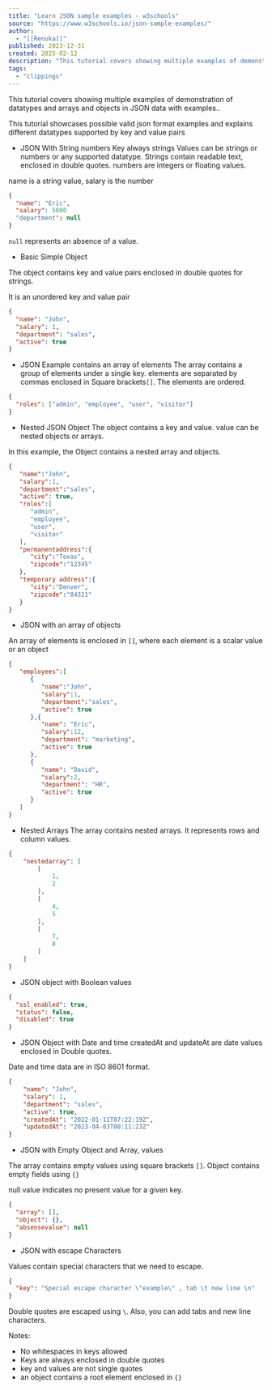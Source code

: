 ```yaml
---
title: "Learn JSON sample examples - w3schools"
source: "https://www.w3schools.io/json-sample-examples/"
author:
  - "[[Renuka]]"
published: 2023-12-31
created: 2025-02-12
description: "This tutorial covers showing multiple examples of demonstration of datatypes and arrays and objects in JSON data with examples."
tags:
  - "clippings"
---
```

This tutorial covers showing multiple examples of demonstration of datatypes and arrays and objects in JSON data with examples..

This tutorial showcases possible valid json format examples and explains different datatypes supported by key and value pairs

- JSON With String numbers Key always strings Values can be strings or numbers or any supported datatype. Strings contain readable text, enclosed in double quotes. numbers are integers or floating values.

name is a string value, salary is the number

```json
{
  "name": "Eric",
  "salary": 5000
  "department": null
}
```

`null` represents an absence of a value.

- Basic Simple Object

The object contains key and value pairs enclosed in double quotes for strings.

It is an unordered key and value pair

```json
{
  "name": "John",
  "salary": 1,
  "department": "sales",
  "active": true
}
```

- JSON Example contains an array of elements The array contains a group of elements under a single key. elements are separated by commas enclosed in Square brackets`[]`. The elements are ordered.

```json
{
  "roles": ["admin", "employee", "user", "visitor"]
}
```

- Nested JSON Object The object contains a key and value. value can be nested objects or arrays.

In this example, the Object contains a nested array and objects.

```json
{
   "name":"John",
   "salary":1,
   "department":"sales",
   "active": true,
   "roles":[
      "admin",
      "employee",
      "user",
      "visitor"
   ],
   "permanentaddress":{
      "city":"Texas",
      "zipcode":"12345"
   },
   "temporary address":{
      "city":"Denver",
      "zipcode":"84321"
   }
}
```

- JSON with an array of objects

An array of elements is enclosed in `[]`, where each element is a scalar value or an object

```json
{
   "employees":[
      {
         "name":"John",
         "salary":1,
         "department":"sales",
         "active": true
      },{
         "name": "Eric",
         "salary":12,
         "department": "marketing",
         "active": true
      },
      {
         "name": "David",
         "salary":2,
         "department": "HR",
         "active": true
      }
   ]
}
```

- Nested Arrays The array contains nested arrays. It represents rows and column values.

```json
{
    "nestedarray": [
        [
            1,
            2
        ],
        [
            4,
            5
        ],
        [
            7,
            8
        ]
    ]
}
```

- JSON object with Boolean values

```json
{
  "ssl_enabled": true,
  "status": false,
  "disabled": true
}
```

- JSON Object with Date and time createdAt and updateAt are date values enclosed in Double quotes.

Date and time data are in ISO 8601 format.

```json
{
    "name": "John",
    "salary": 1,
    "department": "sales",
    "active": true,
    "createdAt": "2022-01-11T07:22:19Z",
    "updatedAt": "2023-04-03T08:11:23Z"
}
```

- JSON with Empty Object and Array, values

The array contains empty values using square brackets `[]`. Object contains empty fields using `{}`

null value indicates no present value for a given key.

```json
{
  "array": [],
  "object": {},
  "absensevalue": null
}
```

- JSON with escape Characters

Values contain special characters that we need to escape.

```json
{
  "key": "Special escape character \"example\" , tab \t new line \n"
}
```

Double quotes are escaped using `\`. Also, you can add tabs and new line characters.

Notes:

- No whitespaces in keys allowed
- Keys are always enclosed in double quotes
- key and values are not single quotes
- an object contains a root element enclosed in `{}`